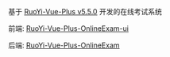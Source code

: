 基于 [RuoYi-Vue-Plus v5.5.0](https://github.com/dromara/RuoYi-Vue-Plus/releases/tag/v5.5.0) 开发的在线考试系统

前端: [RuoYi-Vue-Plus-OnlineExam-ui](https://github.com/eezd/RuoYi-Vue-Plus-OnlineExam-ui)

后端: [RuoYi-Vue-Plus-OnlineExam](https://github.com/eezd/RuoYi-Vue-Plus-OnlineExam)